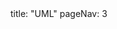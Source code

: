 <frontmatter>
title: "UML"
pageNav: 3
</frontmatter>

<include src="container-inPage-asFlat.md" boilerplate />
